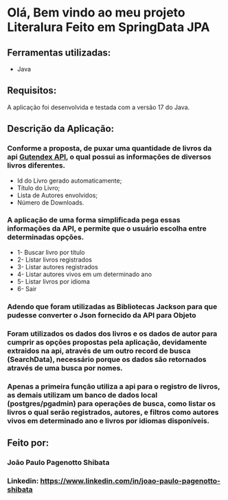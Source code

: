 # Olá, Bem vindo ao meu projeto Literalura Feito em SpringData JPA
 
## Ferramentas utilizadas:

* Java

## Requisitos:
A aplicação foi desenvolvida e testada com a versão 17 do Java.

## Descrição da Aplicação:

### Conforme a proposta, de puxar uma quantidade de livros da api <a href="https://gutendex.com/">Gutendex API</a>, o qual possui as informações de diversos livros diferentes.
 * Id do Livro gerado automaticamente;
 * Título do Livro;
 * Lista de Autores envolvidos;
 * Número de Downloads.
 
 ### A aplicação de uma forma simplificada pega essas informações da API, e permite que o usuário escolha entre determinadas opções.
 
* 1- Buscar livro por título
* 2- Listar livros registrados
* 3- Listar autores registrados
* 4- Listar autores vivos em um determinado ano
* 5- Listar livros por idioma
* 6- Sair
    
### Adendo que foram utilizadas as Bibliotecas Jackson para que pudesse converter o Json fornecido da API para Objeto 
### Foram utilizados os dados dos livros e os dados de autor para cumprir as opções propostas pela aplicação, devidamente extraidos na api, através de um outro record de busca (SearchData), necessário porque os dados são retornados através de uma busca por nomes. 

### Apenas a primeira função utiliza a api para o registro de livros, as demais utilizam um banco de dados local (postgres/pgadmin) para operações de busca, como listar os livros o qual serão registrados, autores, e filtros como autores vivos em determinado ano e livros por idiomas disponíveis.

## Feito por:

### João Paulo Pagenotto Shibata

### Linkedin: https://www.linkedin.com/in/joao-paulo-pagenotto-shibata

```
